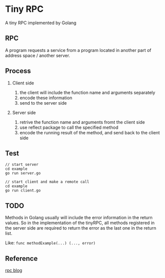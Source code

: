 # Tiny RPC
A tiny RPC implemented by Golang

## RPC
A program requests a service from a program located in another part of address space / another server.

## Process
1. Client side

    1. the client will include the function name and arguments separately
    2. encode these information
    3. send to the server side
2. Server side

    1. retrive the function name and arguments fromt the client side
    2. use reflect package to call the specified method
    3. encode the running result of the method, and send back to the client side


## Test
```
// start server
cd example
go run server.go

// start client and make a remote call
cd example
go run client.go
```

## TODO
Methods in Golang usually will include the error information in the return values. So in the implementation of the tinyRPC, all methods registered in the server side are required to return the error as the last one in the return list.

Like:
`func methodExample(...) (..., error)`

## Reference 
[rpc blog](https://blog.jiahonzheng.cn/2018/11/25/Golang%20%E7%AE%80%E6%98%93%20RPC%20%E6%A1%86%E6%9E%B6/)